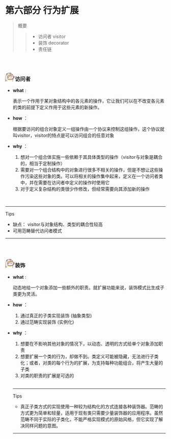 <h1>第六部分 行为扩展</h1>

> 概要
>
> > - 访问者 visitor
> > - 装饰 decorator
> > - 责任链

<br>

<br>

<img src="https://github.com/zhuxinyu/blog/blob/master/logo.jpg" width = "30" height = "30" div align=left /><h3>访问者</h3>

- **what** : 

  表示一个作用于某对象结构中的各元素的操作，它让我们可以在不改变各元素的类的前提下定义作用于这些元素的新操作。

- **how** ：

  根据要访问的组合对象定义一组操作由一个协议来控制这组操作，这个协议就叫visitor，visitor的特点是可以访问组合的任意对象

- **why** ：

  1. 想对一个组合体实施一些依赖于其具体类型的操作（visitor与对象是耦合的，相当于定制操作）
  2. 需要对一个组合结构中的对象进行很多不相关的操作，但是不想让这些操作污染这些对象的类。可以将相关的操作集中起来，定义在一个访问者类中，并在需要在访问者中定义的操作时使用它
  3. 对于定义复杂结构的类很少作修改，但经常需要向其添加新的操作

<br>

---

Tips

- 缺点： visitor与对象结构、类型的耦合性较高
- 可用范畴替代访问者模式

---

<br>

<br>

<img src="https://github.com/zhuxinyu/blog/blob/master/logo.jpg" width = "30" height = "30" div align=left /><h3>装饰</h3>

- **what** : 

  动态地给一个对象添加一些额外的职责。就扩展功能来说，装饰模式比生成子类更为灵活。

- **how** ：

  1. 通过真正的子类实现装饰 (抽象类型)
  2. 通过范畴实现装饰 (实例化)

- **why** ：

  1. 想要在不影响其他对象的情况下，以动态、透明的方式给单个对象添加职责
  2. 想要扩展一个类的行为，却做不到。类定义可能被隐藏，无法进行子类化；或者，对类的每个行为的扩展，为支持每种功能组合，将产生大量的子类
  3. 对类的职责的扩展是可选的

  <br>

  ---

  Tips

  - 真正子类方式的实现使用一种较为结构化的方式连接各种装饰器。范畴的方式更为简单和轻量，适用于现有类只需要少量装饰器的应用程序。虽然范畴不同于实际的子类化，不能严格实现模式的原始风格，但它实现了解决同样问题的意图。

  ---


